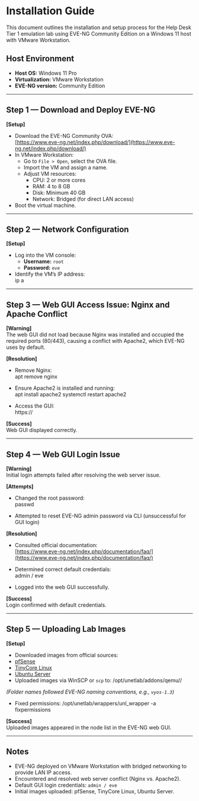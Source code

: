 # Installation Guide

This document outlines the installation and setup process for the Help Desk Tier 1 emulation lab using EVE-NG Community Edition on a Windows 11 host with VMware Workstation.

## Host Environment

- **Host OS:** Windows 11 Pro  
- **Virtualization:** VMware Workstation  
- **EVE-NG version:** Community Edition  

---

## Step 1 — Download and Deploy EVE-NG

**[Setup]**  
- Download the EVE-NG Community OVA:  
  [https://www.eve-ng.net/index.php/download/](https://www.eve-ng.net/index.php/download/)  
- In VMware Workstation:  
  - Go to `File > Open`, select the OVA file.  
  - Import the VM and assign a name.  
  - Adjust VM resources:
    - CPU: 2 or more cores  
    - RAM: 4 to 8 GB  
    - Disk: Minimum 40 GB  
    - Network: Bridged (for direct LAN access)  
- Boot the virtual machine.

---

## Step 2 — Network Configuration

**[Setup]**  
- Log into the VM console:  
  - **Username:** `root`  
  - **Password:** `eve`  
- Identify the VM’s IP address:  
ip a

---

## Step 3 — Web GUI Access Issue: Nginx and Apache Conflict

**[Warning]**  
The web GUI did not load because Nginx was installed and occupied the required ports (80/443), causing a conflict with Apache2, which EVE-NG uses by default.

**[Resolution]**  
- Remove Nginx:  
apt remove nginx


- Ensure Apache2 is installed and running:  
apt install apache2
systemctl restart apache2

- Access the GUI:  
https://<EVE-NG-IP>


**[Success]**  
Web GUI displayed correctly.

---

## Step 4 — Web GUI Login Issue

**[Warning]**  
Initial login attempts failed after resolving the web server issue.

**[Attempts]**  
- Changed the root password:  
passwd

- Attempted to reset EVE-NG admin password via CLI (unsuccessful for GUI login)

**[Resolution]**  
- Consulted official documentation:  
[https://www.eve-ng.net/index.php/documentation/faq/](https://www.eve-ng.net/index.php/documentation/faq/)  
- Determined correct default credentials:  
admin / eve

- Logged into the web GUI successfully.

**[Success]**  
Login confirmed with default credentials.

---

## Step 5 — Uploading Lab Images

**[Setup]**  
- Downloaded images from official sources:
- [pfSense](https://www.pfsense.org/download/)
- [TinyCore Linux](http://tinycorelinux.net/)
- [Ubuntu Server](https://ubuntu.com/download/server)
- Uploaded images via WinSCP or `scp` to:
/opt/unetlab/addons/qemu/<image-folder>/


_(Folder names followed EVE-NG naming conventions, e.g., `vyos-1.3`)_
- Fixed permissions:
/opt/unetlab/wrappers/unl_wrapper -a fixpermissions

**[Success]**  
Uploaded images appeared in the node list in the EVE-NG web GUI.

---

## Notes

- EVE-NG deployed on VMware Workstation with bridged networking to provide LAN IP access.  
- Encountered and resolved web server conflict (Nginx vs. Apache2).  
- Default GUI login credentials: `admin / eve`  
- Initial images uploaded: pfSense, TinyCore Linux, Ubuntu Server.
